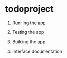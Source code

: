 # todoproject

1. Running the app

2. Testing the app

3. Building the app

4. Interface documentation
